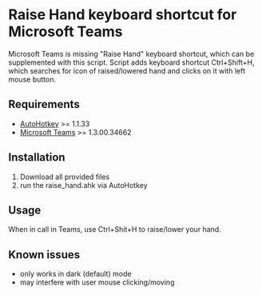 # Raise Hand keyboard shortcut for Microsoft Teams
Microsoft Teams is missing "Raise Hand" keyboard shortcut, which can be supplemented with this script. Script adds keyboard shortcut Ctrl+Shift+H, which searches for icon of raised/lowered hand and clicks on it with left mouse button.

## Requirements
- [AutoHotkey](https://www.autohotkey.com) >= 1.1.33
- [Microsoft Teams](https://teams.microsoft.com/uswe-01/downloads) >= 1.3.00.34662

## Installation
1. Download all provided files
2. run the raise_hand.ahk via AutoHotkey

## Usage
When in call in Teams, use Ctrl+Shit+H to raise/lower your hand.

## Known issues
- only works in dark (default) mode
- may interfere with user mouse clicking/moving
